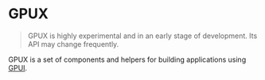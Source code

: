# GPUX

> GPUX is highly experimental and in an early stage of development. Its API may change frequently.

GPUX is a set of components and helpers for building applications using [GPUI](https://gpui.rs).
